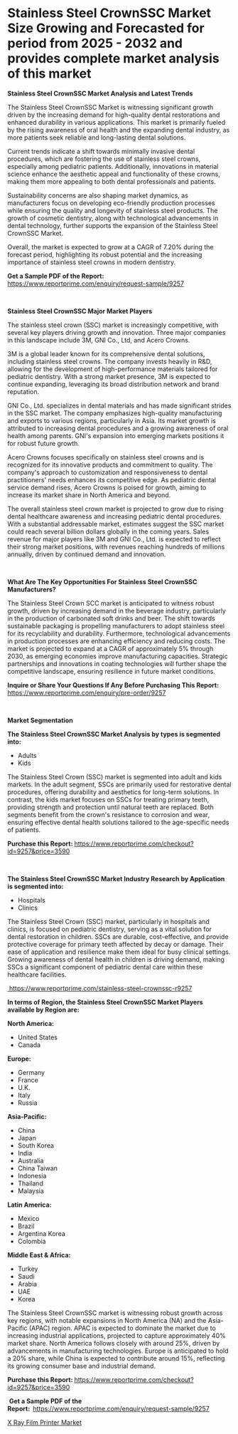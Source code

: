 <p><h1>Stainless Steel CrownSSC Market Size Growing and Forecasted for period from 2025 - 2032 and provides complete market analysis of this market</h1></p><p><strong>Stainless Steel CrownSSC Market Analysis and Latest Trends</strong></p>
<p><p>The Stainless Steel CrownSSC Market is witnessing significant growth driven by the increasing demand for high-quality dental restorations and enhanced durability in various applications. This market is primarily fueled by the rising awareness of oral health and the expanding dental industry, as more patients seek reliable and long-lasting dental solutions. </p><p>Current trends indicate a shift towards minimally invasive dental procedures, which are fostering the use of stainless steel crowns, especially among pediatric patients. Additionally, innovations in material science enhance the aesthetic appeal and functionality of these crowns, making them more appealing to both dental professionals and patients. </p><p>Sustainability concerns are also shaping market dynamics, as manufacturers focus on developing eco-friendly production processes while ensuring the quality and longevity of stainless steel products. The growth of cosmetic dentistry, along with technological advancements in dental technology, further supports the expansion of the Stainless Steel CrownSSC Market. </p><p>Overall, the market is expected to grow at a CAGR of 7.20% during the forecast period, highlighting its robust potential and the increasing importance of stainless steel crowns in modern dentistry.</p></p>
<p><strong>Get a Sample PDF of the Report:&nbsp;</strong> <a href="https://www.reportprime.com/enquiry/request-sample/9257?utm_campaign=2278&utm_medium=2&utm_source=Github&utm_content=ia&utm_term=20032025&utm_id=stainless-steel-crownssc">https://www.reportprime.com/enquiry/request-sample/9257</a></p>
<p>&nbsp;</p>
<p><strong>Stainless Steel CrownSSC Major Market Players</strong></p>
<p><p>The stainless steel crown (SSC) market is increasingly competitive, with several key players driving growth and innovation. Three major companies in this landscape include 3M, GNI Co., Ltd, and Acero Crowns.</p><p>3M is a global leader known for its comprehensive dental solutions, including stainless steel crowns. The company invests heavily in R&D, allowing for the development of high-performance materials tailored for pediatric dentistry. With a strong market presence, 3M is expected to continue expanding, leveraging its broad distribution network and brand reputation.</p><p>GNI Co., Ltd. specializes in dental materials and has made significant strides in the SSC market. The company emphasizes high-quality manufacturing and exports to various regions, particularly in Asia. Its market growth is attributed to increasing dental procedures and a growing awareness of oral health among parents. GNI's expansion into emerging markets positions it for robust future growth.</p><p>Acero Crowns focuses specifically on stainless steel crowns and is recognized for its innovative products and commitment to quality. The company's approach to customization and responsiveness to dental practitioners' needs enhances its competitive edge. As pediatric dental service demand rises, Acero Crowns is poised for growth, aiming to increase its market share in North America and beyond.</p><p>The overall stainless steel crown market is projected to grow due to rising dental healthcare awareness and increasing pediatric dental procedures. With a substantial addressable market, estimates suggest the SSC market could reach several billion dollars globally in the coming years. Sales revenue for major players like 3M and GNI Co., Ltd. is expected to reflect their strong market positions, with revenues reaching hundreds of millions annually, driven by continued demand and innovation.</p></p>
<p>&nbsp;</p>
<p><strong>What Are The Key Opportunities For Stainless Steel CrownSSC Manufacturers?</strong></p>
<p><p>The Stainless Steel Crown SCC market is anticipated to witness robust growth, driven by increasing demand in the beverage industry, particularly in the production of carbonated soft drinks and beer. The shift towards sustainable packaging is propelling manufacturers to adopt stainless steel for its recyclability and durability. Furthermore, technological advancements in production processes are enhancing efficiency and reducing costs. The market is projected to expand at a CAGR of approximately 5% through 2030, as emerging economies improve manufacturing capacities. Strategic partnerships and innovations in coating technologies will further shape the competitive landscape, ensuring resilience in future market conditions.</p></p>
<p><strong>Inquire or Share Your Questions If Any Before Purchasing This Report:</strong> <a href="https://www.reportprime.com/enquiry/pre-order/9257?utm_campaign=2278&utm_medium=2&utm_source=Github&utm_content=ia&utm_term=20032025&utm_id=stainless-steel-crownssc">https://www.reportprime.com/enquiry/pre-order/9257</a></p>
<p>&nbsp;</p>
<p><strong>Market Segmentation</strong></p>
<p><strong>The Stainless Steel CrownSSC Market Analysis by types is segmented into:</strong></p>
<p><ul><li>Adults</li><li>Kids</li></ul></p>
<p><p>The Stainless Steel Crown (SSC) market is segmented into adult and kids markets. In the adult segment, SSCs are primarily used for restorative dental procedures, offering durability and aesthetics for long-term solutions. In contrast, the kids market focuses on SSCs for treating primary teeth, providing strength and protection until natural teeth are replaced. Both segments benefit from the crown's resistance to corrosion and wear, ensuring effective dental health solutions tailored to the age-specific needs of patients.</p></p>
<p><strong>Purchase this Report:&nbsp;</strong><a href="https://www.reportprime.com/checkout?id=9257&price=3590&utm_campaign=2278&utm_medium=2&utm_source=Github&utm_content=ia&utm_term=20032025&utm_id=stainless-steel-crownssc">https://www.reportprime.com/checkout?id=9257&price=3590</a></p>
<p>&nbsp;</p>
<p><strong>The Stainless Steel CrownSSC Market Industry Research by Application is segmented into:</strong></p>
<p><ul><li>Hospitals</li><li>Clinics</li></ul></p>
<p><p>The Stainless Steel Crown (SSC) market, particularly in hospitals and clinics, is focused on pediatric dentistry, serving as a vital solution for dental restoration in children. SSCs are durable, cost-effective, and provide protective coverage for primary teeth affected by decay or damage. Their ease of application and resilience make them ideal for busy clinical settings. Growing awareness of dental health in children is driving demand, making SSCs a significant component of pediatric dental care within these healthcare facilities.</p></p>
<p><a href="https://www.reportprime.com/stainless-steel-crownssc-r9257?utm_campaign=2278&utm_medium=2&utm_source=Github&utm_content=ia&utm_term=20032025&utm_id=stainless-steel-crownssc">&nbsp;https://www.reportprime.com/stainless-steel-crownssc-r9257</a></p>
<p><strong>In terms of Region, the Stainless Steel CrownSSC Market Players available by Region are:</strong></p>
<p>
    <p> <strong> North America: </strong>
        <ul>
            <li>United States</li>
            <li>Canada</li>
        </ul>
        </p> 
    <p> <strong> Europe: </strong>
        <ul>
            <li>Germany</li>
            <li>France</li>
            <li>U.K.</li>
            <li>Italy</li>
            <li>Russia</li>
        </ul>
        </p> 
    <p> <strong> Asia-Pacific: </strong>
        <ul>
            <li>China</li>
            <li>Japan</li>
            <li>South Korea</li>
            <li>India</li>
            <li>Australia</li>
            <li>China Taiwan</li>
            <li>Indonesia</li>
            <li>Thailand</li>
            <li>Malaysia</li>
        </ul>
        </p> 
    <p> <strong> Latin America: </strong>
        <ul>
            <li>Mexico</li>
            <li>Brazil</li>
            <li>Argentina Korea</li>
            <li>Colombia</li>
        </ul>
        </p> 
    <p> <strong> Middle East & Africa: </strong>
        <ul>
            <li>Turkey</li>
            <li>Saudi</li>
            <li>Arabia</li>
            <li>UAE</li>
            <li>Korea</li>
        </ul>
    </p>
    </p>
<p><p>The Stainless Steel CrownSSC market is witnessing robust growth across key regions, with notable expansions in North America (NA) and the Asia-Pacific (APAC) region. APAC is expected to dominate the market due to increasing industrial applications, projected to capture approximately 40% market share. North America follows closely with around 25%, driven by advancements in manufacturing technologies. Europe is anticipated to hold a 20% share, while China is expected to contribute around 15%, reflecting its growing consumer base and industrial demand.</p></p>
<p><strong>Purchase this Report: </strong><a href="https://www.reportprime.com/checkout?id=9257&price=3590&utm_campaign=2278&utm_medium=2&utm_source=Github&utm_content=ia&utm_term=20032025&utm_id=stainless-steel-crownssc">https://www.reportprime.com/checkout?id=9257&price=3590</a></p>
<p>&nbsp;<strong>Get a Sample PDF of the Report:&nbsp;&nbsp;</strong><a href="https://www.reportprime.com/enquiry/request-sample/9257?utm_campaign=2278&utm_medium=2&utm_source=Github&utm_content=ia&utm_term=20032025&utm_id=stainless-steel-crownssc">https://www.reportprime.com/enquiry/request-sample/9257</a></p>
<p><strong></strong></p>
<p><p><a href="https://github.com/kbollin866/Market-Research-Report-List-1/blob/main/x-ray-film-printer-market.md?utm_campaign=2278&utm_medium=2&utm_source=Github&utm_content=ia&utm_term=20032025&utm_id=stainless-steel-crownssc">X Ray Film Printer Market</a></p></p>